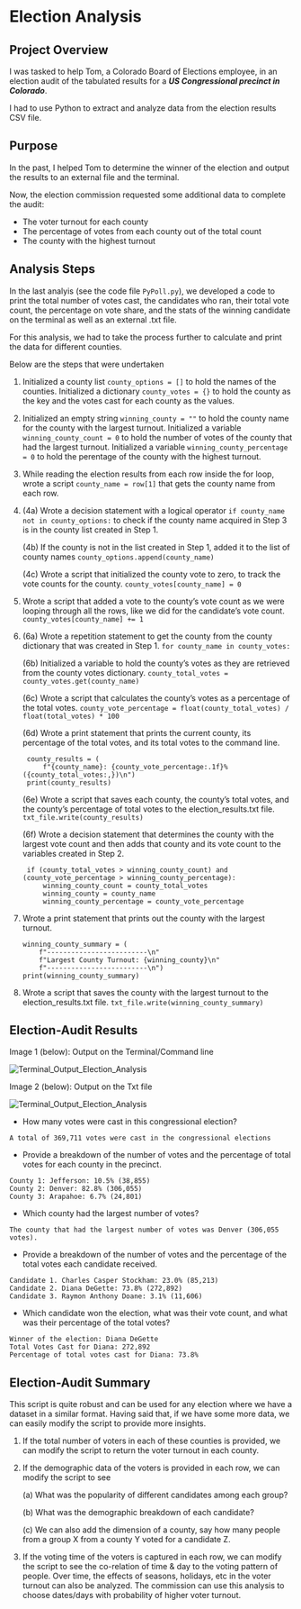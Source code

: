 # Election Analysis

## Project Overview
I was tasked to help Tom, a Colorado Board of Elections employee, in an election audit of the tabulated results for a ***US Congressional precinct in Colorado***. 

I had to use Python to extract and analyze data from the election results CSV file. 

## Purpose

In the past, I helped Tom to determine the winner of the election and output the results to an external file and the terminal.

Now, the election commission requested some additional data to complete the audit:
* The voter turnout for each county
* The percentage of votes from each county out of the total count
* The county with the highest turnout

## Analysis Steps
In the last analyis (see the code file `PyPoll.py`), we developed a code to print the total number of votes cast, the candidates who ran, their total vote count, the percentage on vote share, and the stats of the winning candidate on the terminal as well as an external .txt file.

For this analysis, we had to take the process further to calculate and print the data for different counties.

Below are the steps that were undertaken

1. Initialized a county list `county_options = []` to hold the names of the counties. Initialized a dictionary `county_votes = {}` to hold the county as the key and the votes cast for each county as the values.
2. Initialized an empty string `winning_county = ""` to hold the county name for the county with the largest turnout. Initialized a variable `winning_county_count = 0` to hold the number of votes of the county that had the largest turnout. Initialized a variable `winning_county_percentage = 0` to hold the perentage of the county with the highest turnout.
3. While reading the election results from each row inside the for loop, wrote a script `county_name = row[1]` that gets the county name from each row.

4.
    (4a) Wrote a decision statement with a logical operator `if county_name not in county_options:` to check if the county name acquired in Step 3 is in the county list created in Step 1.

    (4b) If the county is not in the list created in Step 1, added it to the list of county names `county_options.append(county_name)`

    (4c) Wrote a script that initialized the county vote to zero, to track the vote counts for the county. `county_votes[county_name] = 0`
    
5. Wrote a script that added a vote to the county’s vote count as we were looping through all the rows, like we did for the candidate’s vote count. `county_votes[county_name] += 1`

6.
    (6a) Wrote a repetition statement to get the county from the county dictionary that was created in Step 1. `for county_name in county_votes:`
    
    (6b) Initialized a variable to hold the county’s votes as they are retrieved from the county votes dictionary. `county_total_votes = county_votes.get(county_name)`
    
    (6c) Wrote a script that calculates the county’s votes as a percentage of the total votes. `county_vote_percentage = float(county_total_votes) / float(total_votes) * 100`

    (6d) Wrote a print statement that prints the current county, its percentage of the total votes, and its total votes to the command line.
    
        county_results = (
            f"{county_name}: {county_vote_percentage:.1f}% ({county_total_votes:,})\n")
        print(county_results)
    
    (6e) Wrote a script that saves each county, the county’s total votes, and the county’s percentage of total votes to the election_results.txt file. `txt_file.write(county_results)`

    (6f) Wrote a decision statement that determines the county with the largest vote count and then adds that county and its vote count to the variables created in Step 2.
    
        if (county_total_votes > winning_county_count) and (county_vote_percentage > winning_county_percentage):
            winning_county_count = county_total_votes
            winning_county = county_name
            winning_county_percentage = county_vote_percentage 
        
         
7. Wrote a print statement that prints out the county with the largest turnout.

    ```
    winning_county_summary = (
        f"-------------------------\n"
        f"Largest County Turnout: {winning_county}\n"
        f"-------------------------\n")
    print(winning_county_summary)  
    ```
8. Wrote a script that saves the county with the largest turnout to the election_results.txt file.
`txt_file.write(winning_county_summary)`

## Election-Audit Results

Image 1 (below): Output on the Terminal/Command line

![Terminal_Output_Election_Analysis](./analysis/Terminal_Output_Election_Analysis.png)

Image 2 (below): Output on the Txt file

![Terminal_Output_Election_Analysis](./analysis/Txt_Output_Election_Analysis.png)

* How many votes were cast in this congressional election?

```
A total of 369,711 votes were cast in the congressional elections
```

* Provide a breakdown of the number of votes and the percentage of total votes for each county in the precinct.

```
County 1: Jefferson: 10.5% (38,855)
County 2: Denver: 82.8% (306,055)
County 3: Arapahoe: 6.7% (24,801)
```

* Which county had the largest number of votes?

```
The county that had the largest number of votes was Denver (306,055 votes).
```
* Provide a breakdown of the number of votes and the percentage of the total votes each candidate received.
```
Candidate 1. Charles Casper Stockham: 23.0% (85,213)
Candidate 2. Diana DeGette: 73.8% (272,892)
Candidate 3. Raymon Anthony Doane: 3.1% (11,606)
```

* Which candidate won the election, what was their vote count, and what was their percentage of the total votes?
```
Winner of the election: Diana DeGette
Total Votes Cast for Diana: 272,892
Percentage of total votes cast for Diana: 73.8%
```

## Election-Audit Summary 
This script is quite robust and can be used for any election where we have a dataset in a similar format.
Having said that, if we have some more data, we can easily modify the script to provide more insights.
1.	If the total number of voters in each of these counties is provided, we can modify the script to return the voter turnout in each county.
2.	If the demographic data of the voters is provided in each row, we can modify the script to see

    (a) What was the popularity of different candidates among each group?

    (b) What was the demographic breakdown of each candidate?

    (c) We can also add the dimension of a county, say how many people from a group X from a county Y voted for a candidate Z.
3.	If the voting time of the voters is captured in each row, we can modify the script to see the co-relation of time & day to the voting pattern of people. Over time, the effects of seasons, holidays, etc in the voter turnout can also be analyzed. The commission can use this analysis to choose dates/days with probability of higher voter turnout.
